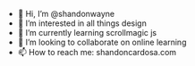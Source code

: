 - 👋 Hi, I’m @shandonwayne
- 👀 I’m interested in all things design
- 🌱 I’m currently learning scrollmagic js
- 💞️ I’m looking to collaborate on online learning
- 📫 How to reach me: shandoncardosa.com

<!---
shandonwayne/shandonwayne is a ✨ special ✨ repository because its `README.md` (this file) appears on your GitHub profile.
You can click the Preview link to take a look at your changes.
--->
